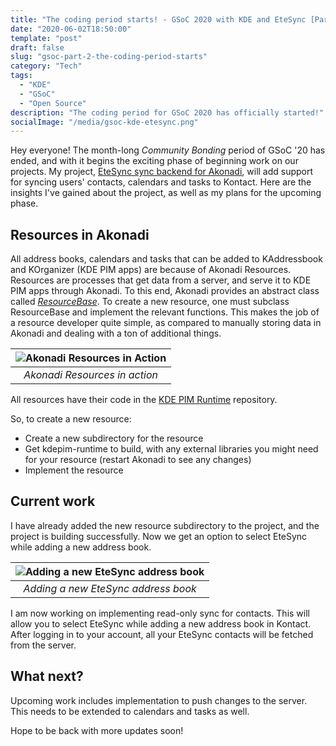 ```yaml
---
title: "The coding period starts! - GSoC 2020 with KDE and EteSync [Part 2]"
date: "2020-06-02T18:50:00"
template: "post"
draft: false
slug: "gsoc-part-2-the-coding-period-starts"
category: "Tech"
tags:
  - "KDE"
  - "GSoC"
  - "Open Source"
description: "The coding period for GSoC 2020 has officially started!"
socialImage: "/media/gsoc-kde-etesync.png"
---
```


<!-- ![Akonadi Resources in Action](/media/gsoc-kde-etesync.png)
_The 42–Line Bible, printed by Gutenberg._ -->

Hey everyone!
The month-long _Community Bonding_ period of GSoC '20 has ended, and with it begins the exciting phase of beginning work on our projects. My project, [EteSync sync backend for Akonadi](/posts/KDE/gsoc-part-1-lets-get-started), will add support for syncing users' contacts, calendars and tasks to Kontact. Here are the insights I've gained about the project, as well as my plans for the upcoming phase.

## Resources in Akonadi

All address books, calendars and tasks that can be added to KAddressbook and KOrganizer (KDE PIM apps) are because of Akonadi Resources. Resources are processes that get data from a server, and serve it to KDE PIM apps through Akonadi. To this end, Akonadi provides an abstract class called [_ResourceBase_](https://api.kde.org/kdepim/akonadi/html/classAkonadi_1_1ResourceBase.html). To create a new resource, one must subclass ResourceBase and implement the relevant functions. This makes the job of a resource developer quite simple, as compared to manually storing data in Akonadi and dealing with a ton of additional things.

| ![Akonadi Resources in Action](/media/Akonadi-resources-in-action.png) |
| :--------------------------------------------------------------------: |
|                     _Akonadi Resources in action_                      |

All resources have their code in the [KDE PIM Runtime](https://invent.kde.org/pim/kdepim-runtime) repository.

So, to create a new resource:

- Create a new subdirectory for the resource
- Get kdepim-runtime to build, with any external libraries you might need for your resource (restart Akonadi to see any changes)
- Implement the resource

## Current work

I have already added the new resource subdirectory to the project, and the project is building successfully. Now we get an option to select EteSync while adding a new address book.

| ![Adding a new EteSync address book](/media/EteSync-resource-visible.png) |
| :-----------------------------------------------------------------------: |
|                    _Adding a new EteSync address book_                    |

I am now working on implementing read-only sync for contacts.
This will allow you to select EteSync while adding a new address book in Kontact. After logging in to your account, all your EteSync contacts will be fetched from the server.

## What next?

Upcoming work includes implementation to push changes to the server. This needs to be extended to calendars and tasks as well.

Hope to be back with more updates soon!
